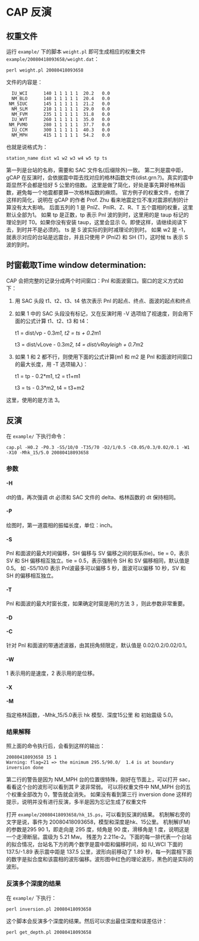 # CAP 反演

## 权重文件

运行 `example/` 下的脚本 `weight.pl` 即可生成相应的权重文件 `example/20080418093658/weight.dat`：

    perl weight.pl 20080418093658

文件的内容是：

      IU_WCI      140 1 1 1 1 1  20.2   0.0
      NM_BLO      140 1 1 1 1 1  20.4   0.0
     NM_SIUC      145 1 1 1 1 1  21.2   0.0
      NM_SLM      210 1 1 1 1 1  29.0   0.0
      NM_FVM      235 1 1 1 1 1  31.8   0.0
      IU_WVT      260 1 1 1 1 1  35.0   0.0
     NM_PVMO      280 1 1 1 1 1  37.7   0.0
      IU_CCM      300 1 1 1 1 1  40.3   0.0
      NM_MPH      415 1 1 1 1 1  54.2   0.0

也就是说格式为：

    station_name dist w1 w2 w3 w4 w5 tp ts

第一列是台站的名称，需要和 SAC 文件名(后缀除外)一致。
第二列是震中距，gCAP 在反演时，会依据震中距去找对应的格林函数文件(dist.grn.?)。真实的震中距显然不会都是恰好 5 公里的倍数。
这里是做了简化，好处是事先算好格林函数，避免每一个地震都要算一次格林函数的麻烦。
官方例子的权重文件，也做了这样的简化，说明在 gCAP 的作者 Prof. Zhu 看来地震定位不准对震源机制的计算没有太大影响。
后面五列的 1 是 PnlZ、PnlR、Z、R、T 五个震相的权重，这里默认全部为1。
如果 tp 是正数，tp 表示 Pnl 波的到时，这里用的是 taup 标记的理论到时 T0。如果你没有安装 taup，这里会显示 0。即使这样，请继续阅读下去，到时并不是必须的。
ts 是 S 波实际的到时减理论的到时。
如果 w2 是 -1，就表示对应的台站是远震台，并且只使用 P (PnlZ) 和 SH (T)，这时候 ts 表示 S 波的到时。

## 时窗截取Time window determination:

CAP 会把完整的记录分成两个时间窗口：Pnl 和面波窗口。窗口的定义方式如下：

1. 用 SAC 头段 t1、t2、t3、t4 依次表示 Pnl 的起点、终点、面波的起点和终点
2. 如果 1 中的 SAC 头段没有标记，又在反演时用 -V 选项给了视速度，则会用下面的公式计算 t1、t2、t3 和 t4：
    
    t1 = dist/vp - 0.3*m1, t2 = ts + 0.2*m1
    
    t3 = dist/vLove - 0.3*m2, t4 = dist/vRayleigh + 0.7*m2
3. 如果 1 和 2 都不行，则使用下面的公式计算(m1 和 m2 是 Pnl 和面波时间窗口的最大长度，用 -T 选项输入)：
    
    t1 = tp - 0.2*m1,  t2 = t1+m1
    
    t3 = ts - 0.3*m2,  t4 = t3+m2

这里，使用的是方法 3。

## 反演

在 `example/` 下执行命令：

    cap.pl -H0.2 -P0.3 -S5/10/0 -T35/70 -D2/1/0.5 -C0.05/0.3/0.02/0.1 -W1 -X10 -Mhk_15/5.0 20080418093658

### 参数

#### -H

dt的值，再次强调 dt 必须和 SAC 文件的 delta、格林函数的 dt 保持相同。

#### -P

绘图时，第一道震相的振幅长度，单位：inch。

#### -S

Pnl 和面波的最大时间偏移，SH 偏移与 SV 偏移之间的联系(tie)。tie = 0，表示 SV 和 SH 偏移相互独立。tie = 0.5，表示强制令 SH 和 SV 偏移相同，默认值是 0.5。
如 -S5/10/0 表示 Pnl波最多可以偏移 5 秒，面波可以偏移 10 秒，SV 和 SH 的偏移相互独立。

#### -T

Pnl 和面波的最大时窗长度，如果确定时窗是用的方法 3 ，则此参数非常重要。

#### -D

#### -C

针对 Pnl 和面波的带通滤波器，由其拐角频限定，默认值是 0.02/0.2/0.02/0.1。

#### -W

1 表示用的是速度，2 表示用的是位移。

#### -X

#### -M

指定格林函数，-Mhk_15/5.0表示 hk 模型、深度15公里 和 初始震级 5.0。

### 结果解释

照上面的命令执行后，会看到这样的输出：

    20080418093658 15 1
    Warning: flag=21 => the minimum 295.5/90.0/  1.4 is at boundary
    inversion done

第二行的警告是因为 NM_MPH 台的位置很特殊，刚好在节面上，可以打开 sac，看看这个台的波形可以看到其 P 波非常弱。
可以将权重文件中 NM_MPH 台的五个权重全部改为 0，警告就会消失。
如果没有看到第三行 inversion done 这样的提示，说明并没有进行反演，多半是因为忘记生成了权重文件

打开 `example/20080418093658/hk_15.ps`，可以看到反演的结果。
机制解右旁的文字是说，事件为 20080418093658，模型和深度是hk、15公里。
机制解(FM)的参数是295 90 1，即走向是 295 度，倾角是 90 度，滑移角是 1 度，说明这是一个走滑断层。震级为 5.21 Mw。
残差为 2.211e-2。下面的每一排代表一个台站的拟合情况，台站名下方的两个数字是震中距和偏移时间，如 IU_WCI 下面的 137.5/-1.89 表示震中距是 137.5 公里，波形向前移动了 1.89 秒，每一列震相下面的数字是拟合度和该震相的波形偏移。波形图中红色的理论波形，黑色的是实际的波形。

### 反演多个深度的结果

在 `example/` 下执行：

    perl inversion.pl 20080418093658

这个脚本会反演多个深度的结果。然后可以求出最佳深度和误差估计：

    perl get_depth.pl 20080418093658
